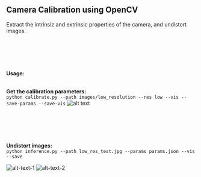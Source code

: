 <h2> Camera Calibration using OpenCV </h2>

Extract the intrinsiz and extrinsic properties of the camera, and undistort images.

<br><br><br><br>

<b> Usage: </b>
<br><br>

<b> Get the calibration parameters: </b>
<br>```python calibrate.py --path images/low_resolution --res low --vis --save-params --save-vis```
![alt text](https://github.com/rohan1198/Image-Processing-Projects/blob/main/08_camera_calibration/corners.png)
<br><br>


<br><br><br>

<b> Undistort images: </b>
<br>```python inference.py --path low_res_test.jpg --params params.json --vis --save```

![alt-text-1](https://github.com/rohan1198/Image-Processing-Projects/blob/main/08_camera_calibration/low_res_test.jpg "Original Image") ![alt-text-2](https://github.com/rohan1198/Image-Processing-Projects/blob/main/08_camera_calibration/output.jpg "Undistorted Image")